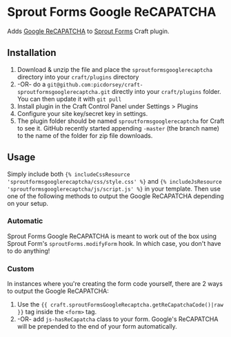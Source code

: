 # Sprout Forms Google ReCAPATCHA

Adds [Google ReCAPATCHA](https://www.google.com/recaptcha/intro/index.html) to [Sprout Forms](http://sprout.barrelstrengthdesign.com/craft-plugins/forms) Craft plugin.

## Installation
1. Download & unzip the file and place the `sproutformsgooglerecaptcha` directory into your `craft/plugins` directory
2.  -OR- do a `git@github.com:picdorsey/craft-sproutformsgooglerecaptcha.git` directly into your `craft/plugins` folder.  You can then update it with `git pull`
4. Install plugin in the Craft Control Panel under Settings > Plugins
5. Configure your site key/secret key in settings.
5. The plugin folder should be named `sproutformsgooglerecaptcha` for Craft to see it.  GitHub recently started appending `-master` (the branch name) to the name of the folder for zip file downloads.

## Usage

Simply include both `{% includeCssResource 'sproutformsgooglerecaptcha/css/style.css' %}` and `{% includeJsResource 'sproutformsgooglerecaptcha/js/script.js' %}` in your template. Then use one of the following methods to output the Google ReCAPATCHA depending on your setup.

### Automatic
Sprout Forms Google ReCAPATCHA is meant to work out of the box using Sprout Form's `sproutForms.modifyForm` hook. In which case, you don't have to do anything!

### Custom
In instances where you're creating the form code yourself, there are 2 ways to output the Google ReCAPATCHA:

1. Use the `{{ craft.sproutFormsGoogleRecaptcha.getReCapatchaCode()|raw }}` tag inside the `<form>` tag.
2. -OR- add `js-hasReCapatcha` class to your form. Google's ReCAPATCHA will be prepended to the end of your form automatically.
